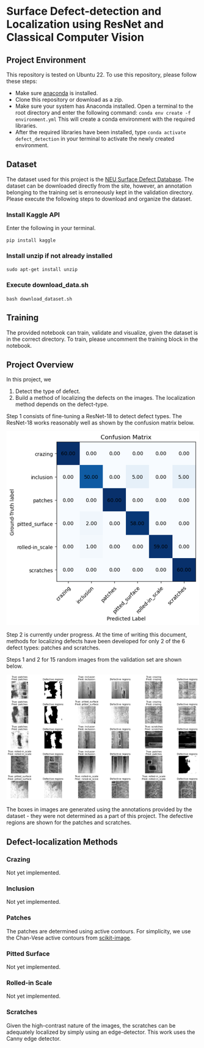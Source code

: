 # Surface Defect-detection and Localization using ResNet and Classical Computer Vision

## Project Environment

This repository is tested on Ubuntu 22. To use this repository, please follow these steps:

- Make sure [anaconda](https://www.anaconda.com/docs/getting-started/anaconda/install) is installed.
- Clone this repository or download as a zip.
- Make sure your system has Anaconda installed. Open a terminal to the root directory and enter the following command:
`conda env create -f environment.yml`
This will create a conda environment with the required libraries.
- After the required libraries have been installed, type `conda activate defect_detection` in your terminal to activate the newly created environment.

## Dataset

The dataset used for this project is the [NEU Surface Defect Database](https://www.kaggle.com/datasets/kaustubhdikshit/neu-surface-defect-database). The dataset can be downloaded directly from the site, however, an annotation belonging to the training set is erroneously kept in the validation directory. Please execute the following steps to download and organize the dataset.

### Install Kaggle API

Enter the following in your terminal.

`pip install kaggle`

### Install unzip if not already installed

`sudo apt-get install unzip`

### Execute download_data.sh

`bash download_dataset.sh`

## Training

The provided notebook can train, validate and visualize, given the dataset is in the correct directory. To train, please uncomment the training block in the notebook.

## Project Overview

In this project, we
1. Detect the type of defect.
2. Build a method of localizing the defects on the images. The localization method depends on the defect-type.

Step 1 consists of fine-tuning a ResNet-18 to detect defect types. The ResNet-18 works reasonably well as shown by the confusion matrix below.

<p align="center">
  <img src="figures/confusion_matrix.png"/>
</p>

Step 2 is currently under progress. At the time of writing this document, methods for localizing defects have been developed for only 2 of the 6 defect types: patches and scratches.

Steps 1 and 2 for 15 random images from the validation set are shown below.

<p align="center">
  <img src="figures/defects.png"/>
</p>

The boxes in images are generated using the annotations provided by the dataset - they were not determined as a part of this project. The defective regions are shown for the patches and scratches.

## Defect-localization Methods

### Crazing

Not yet implemented.

### Inclusion

Not yet implemented.

### Patches

The patches are determined using active contours. For simplicity, we use the Chan-Vese active contours from [scikit-image](https://scikit-image.org/docs/stable/auto_examples/segmentation/plot_chan_vese.html).

### Pitted Surface

Not yet implemented.

### Rolled-in Scale

Not yet implemented.

### Scratches

Given the high-contrast nature of the images, the scratches can be adequately localized by simply using an edge-detector. This work uses the Canny edge detector.